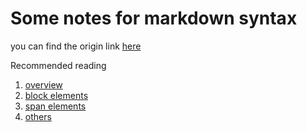 Some notes for markdown syntax
==============

you can find the origin link [here](http://daringfireball.net/projects/markdown/syntax)

Recommended reading

1. [overview](./overview.md)
2. [block elements](./block_elements.md)
3. [span elements](./span_elements)
4. [others](./others.md)

